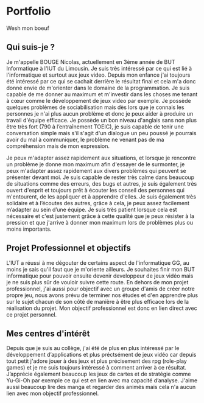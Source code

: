 # Portfolio

Wesh mon boeuf

## Qui suis-je ?

Je m'appelle BOUGE Nicolas, actuellement en 3ème année de BUT Informatique à l'IUT du Limousin. Je suis très intéressé par ce qui est lié à l'informatique et surtout aux jeux video. Depuis mon enfance j'ai toujours été intéressé par ce qui se cachait derrière le résultat final et cela m'a donc donné envie de m'orienter dans le domaine de la programmation. Je suis capable de me donner au maximum et m'investir dans les choses me tenant à cœur comme le développement de jeux video par exemple. Je possède quelques problèmes de sociabilisation mais dès lors que je connais les personnes je n'ai plus aucun  problème et donc je peux aider à produire un travail d'équipe efficace. Je possède un bon niveau d'anglais sans non plus être très fort (790 à l’entraînement TOEIC), je suis capable de tenir une conversation simple mais s'il s'agit d'un dialogue un peu poussé je pourrais avoir du mal à communiquer, le problème ne venant pas de ma compréhension mais de mon expression. 


Je peux m'adapter assez rapidement aux situations, et lorsque je rencontre un problème je donne mon maximum afin d'essayer de le surmonter, je peux m'adapter assez rapidement aux divers problèmes qui peuvent se présenter devant moi. Je suis capable de rester très calme dans beaucoup de situations comme des erreurs, des bugs et autres, je suis également très ouvert d'esprit et toujours prêt à écouter les conseil des personnes qui m'entourent, de les appliquer et à apprendre d'elles. Je suis également très solidaire et à l’écoutes des autres, grâce à cela, je peux assez facilement m’adapter au sein d’une équipe. Je suis très patient lorsque cela est nécessaire et c'est justement grâce à cette qualité que je peux résister à la pression et que j'arrive à donner mon maximum lors de problèmes plus ou moins importants.

## Projet Professionnel et objectifs

L'IUT a réussi à me dégouter de certains aspect de l'informatique GG, au moins je sais qu'il faut que je m'oriente ailleurs.
Je souhaites finir mon BUT informatique pour pouvoir ensuite devenir developpeur de jeux vidéo mais je ne suis plus sûr de vouloir suivre cette route. En dehors de mon projet professionnel, j'ai aussi pour objectif avec un groupe d'amis de créer notre propre jeu, nous avons prévu de terminer nos études et d'en apprendre plus sur le sujet chacun de son côté de manière à être plus efficace lors de la réalisation du projet. Mon objectif professionnel est donc en lien direct avec ce projet personnel. 


## Mes centres d'intérêt

Depuis que je suis au collège, j'ai été de plus en plus intéressé par le développement d’applications et plus préctsément de jeux vidéo car depuis tout petit j'adore jouer à des jeux et plus précisement des rpg (role-play games) et je me suis toujours intéressé à comment arriver à ce résultat. J’apprécie également beaucoup les jeux de cartes et de stratégie comme Yu-Gi-Oh par exemple ce qui est en lien avec ma capacité d’analyse. J'aime aussi beaucoup lire des manga et regarder des animés mais cela n'a aucun lien avec mon objectif professionnel.


